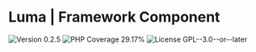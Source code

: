 # Luma | Framework Component

<div>
<!-- Version Badge -->
<img src="https://img.shields.io/badge/Version-0.2.5-blue" alt="Version 0.2.5">
<!-- PHP Coverage Badge -->
<img src="https://img.shields.io/badge/PHP Coverage-29.17%25-red" alt="PHP Coverage 29.17%">
<!-- License Badge -->
<img src="https://img.shields.io/badge/License-GPL--3.0--or--later-34ad9b" alt="License GPL--3.0--or--later">
</div>